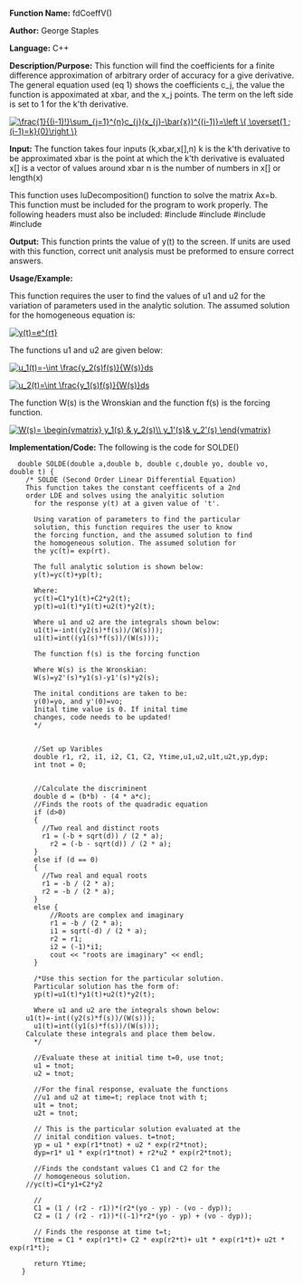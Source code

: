 **Function Name:**           fdCoeffV()

**Author:** George Staples

**Language:** C++

**Description/Purpose:** This function will find the coefficients for a finite difference approximation of arbitrary order of accuracy for a give derivative. The general equation used (eq 1) shows the coefficients c_j, the value the function is appoximated at xbar, and the x_j points. The term on the left side is set to 1 for the k'th derivative. 

<a href="https://www.codecogs.com/eqnedit.php?latex=\frac{1}{(i-1)!}\sum_{j=1}^{n}c_{j}(x_{j}-\bar{x})^{(i-1)}=\left&space;\{&space;\overset{1&space;;&space;(i-1)=k}{0}\right&space;\}" target="_blank"><img src="https://latex.codecogs.com/gif.latex?\frac{1}{(i-1)!}\sum_{j=1}^{n}c_{j}(x_{j}-\bar{x})^{(i-1)}=\left&space;\{&space;\overset{1&space;;&space;(i-1)=k}{0}\right&space;\}" title="\frac{1}{(i-1)!}\sum_{j=1}^{n}c_{j}(x_{j}-\bar{x})^{(i-1)}=\left \{ \overset{1 ; (i-1)=k}{0}\right \}" /></a>

**Input:** The function takes four inputs (k,xbar,x[],n)
  k is the k'th derivative to be approximated
  xbar is the point at which the k'th derivative is evaluated
  x[] is a vector of values around xbar 
  n is the number of numbers in x[] or length(x)
  
  This function uses luDecomposition() function to solve the matrix Ax=b. This function must be included for the program to work properly. The following headers must also be included:
    #include <iostream>
    #include <iomanip>
    #include <vector>
    #include <cmath>

**Output:** This function prints the value of y(t) to the screen. If units are used with this function,
correct unit analysis must be preformed to ensure correct answers.

**Usage/Example:**

This function requires the user to find the values of u1 and u2 for the variation of parameters
used in the analytic solution. The assumed solution for the homogeneous equation is: 

<a href="https://www.codecogs.com/eqnedit.php?latex=y(t)=e^{rt}" target="_blank"><img src="https://latex.codecogs.com/gif.latex?y(t)=e^{rt}" title="y(t)=e^{rt}" /></a>

The functions u1 and u2 are given below:

<a href="https://www.codecogs.com/eqnedit.php?latex=u_1(t)=-\int&space;\frac{y_2(s)f(s)}{W(s)}ds" target="_blank"><img src="https://latex.codecogs.com/gif.latex?u_1(t)=-\int&space;\frac{y_2(s)f(s)}{W(s)}ds" title="u_1(t)=-\int \frac{y_2(s)f(s)}{W(s)}ds" /></a>

<a href="https://www.codecogs.com/eqnedit.php?latex=u_2(t)=\int&space;\frac{y_1(s)f(s)}{W(s)}ds" target="_blank"><img src="https://latex.codecogs.com/gif.latex?u_2(t)=\int&space;\frac{y_1(s)f(s)}{W(s)}ds" title="u_2(t)=\int \frac{y_1(s)f(s)}{W(s)}ds" /></a>

The function W(s) is the Wronskian and the function f(s) is the forcing function.

<a href="https://www.codecogs.com/eqnedit.php?latex=W(s)=&space;\begin{vmatrix}&space;y_1(s)&space;&&space;y_2(s)\\&space;y_1'(s)&&space;y_2'(s)&space;\end{vmatrix}" target="_blank"><img src="https://latex.codecogs.com/gif.latex?W(s)=&space;\begin{vmatrix}&space;y_1(s)&space;&&space;y_2(s)\\&space;y_1'(s)&&space;y_2'(s)&space;\end{vmatrix}" title="W(s)= \begin{vmatrix} y_1(s) & y_2(s)\\ y_1'(s)& y_2'(s) \end{vmatrix}" /></a>


**Implementation/Code:** The following is the code for SOLDE()

      double SOLDE(double a,double b, double c,double yo, double vo, double t) {
      	/* SOLDE (Second Order Linear Differential Equation)
      	This function takes the constant coefficents of a 2nd
      	order LDE and solves using the analyitic solution
	      for the response y(t) at a given value of 't'.

	      Using varation of parameters to find the particular
	      solution, this function requires the user to know 
	      the forcing function, and the assumed solution to find
	      the homogeneous solution. The assumed solution for 
	      the yc(t)= exp(rt).

	      The full analytic solution is shown below:
	      y(t)=yc(t)+yp(t);

	      Where:
	      yc(t)=C1*y1(t)+C2*y2(t);
	      yp(t)=u1(t)*y1(t)+u2(t)*y2(t);

	      Where u1 and u2 are the integrals shown below:
	      u1(t)=-int((y2(s)*f(s))/(W(s)));
	      u1(t)=int((y1(s)*f(s))/(W(s)));

	      The function f(s) is the forcing function

	      Where W(s) is the Wronskian:
	      W(s)=y2'(s)*y1(s)-y1'(s)*y2(s);

	      The inital conditions are taken to be:
	      y(0)=yo, and y'(0)=vo;
	      Inital time value is 0. If inital time
	      changes, code needs to be updated!
	      */

	
	      //Set up Varibles
	      double r1, r2, i1, i2, C1, C2, Ytime,u1,u2,u1t,u2t,yp,dyp;
	      int tnot = 0;

	
	      //Calculate the discriminent
	      double d = (b*b) - (4 * a*c);
	      //Finds the roots of the quadradic equation
	      if (d>0)
	      {
      		//Two real and distinct roots
	      	r1 = (-b + sqrt(d)) / (2 * a);
		      r2 = (-b - sqrt(d)) / (2 * a);
	      }
	      else if (d == 0)
	      {
      		//Two real and equal roots
      		r1 = -b / (2 * a);
	      	r2 = -b / (2 * a);
	      }
	      else {
		      //Roots are complex and imaginary
		      r1 = -b / (2 * a);
		      i1 = sqrt(-d) / (2 * a);
		      r2 = r1;
		      i2 = (-1)*i1;
		      cout << "roots are imaginary" << endl;
	      }

	      /*Use this section for the particular solution.
	      Particular solution has the form of:
	      yp(t)=u1(t)*y1(t)+u2(t)*y2(t);

	      Where u1 and u2 are the integrals shown below:
      	u1(t)=-int((y2(s)*f(s))/(W(s)));
	      u1(t)=int((y1(s)*f(s))/(W(s)));
      	Calculate these integrals and place them below.
	      */

	      //Evaluate these at initial time t=0, use tnot;
	      u1 = tnot;
	      u2 = tnot;
	
	      //For the final response, evaluate the functions
	      //u1 and u2 at time=t; replace tnot with t;
	      u1t = tnot;
	      u2t = tnot;

	      // This is the particular solution evaluated at the
	      // inital condition values. t=tnot;
	      yp = u1 * exp(r1*tnot) + u2 * exp(r2*tnot);
	      dyp=r1* u1 * exp(r1*tnot) + r2*u2 * exp(r2*tnot);

	      //Finds the condstant values C1 and C2 for the
	      // homogeneous solution. 
      	//yc(t)=C1*y1+C2*y2
	
	      //
	      C1 = (1 / (r2 - r1))*(r2*(yo - yp) - (vo - dyp));
	      C2 = (1 / (r2 - r1))*((-1)*r2*(yo - yp) + (vo - dyp));

	      // Finds the response at time t=t;
	      Ytime = C1 * exp(r1*t)+ C2 * exp(r2*t)+ u1t * exp(r1*t)+ u2t * exp(r1*t);

	      return Ytime;
       }
